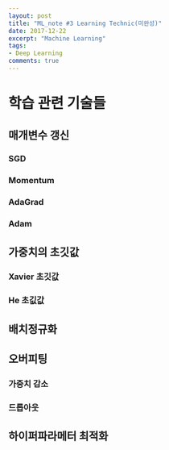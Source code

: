 ```yaml
---
layout: post
title: "ML_note #3 Learning Technic(미완성)"
date: 2017-12-22
excerpt: "Machine Learning"
tags:
- Deep Learning
comments: true
---
```

# 학습 관련 기술들

## 매개변수 갱신
### SGD
### Momentum
### AdaGrad
### Adam

## 가중치의 초깃값
### Xavier 초깃값
### He 초깂값

## 배치정규화

## 오버피팅
### 가중치 감소
### 드롭아웃

## 하이퍼파라메터 최적화
